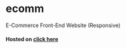 # ecomm
E-Commerce Front-End Website (Responsive)
#### Hosted on [click here](https://vipul1999.github.io/ecomm/)
